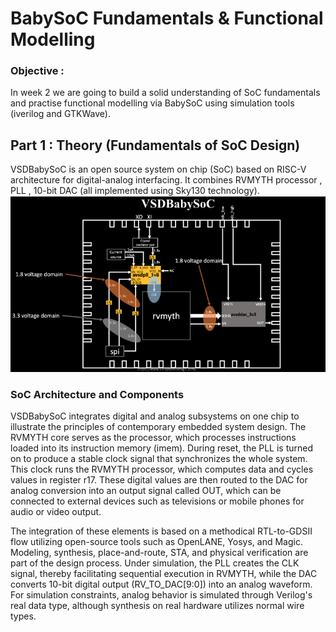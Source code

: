 # BabySoC Fundamentals & Functional Modelling

### Objective : 
In week 2 we are going to build a solid understanding of SoC fundamentals and practise functional modelling via BabySoC using simulation tools (iverilog and GTKWave).

## Part 1 : Theory (Fundamentals of SoC Design) 
VSDBabySoC is an open source system on chip (SoC) based on RISC-V architecture for digital-analog interfacing. It combines RVMYTH processor , PLL , 10-bit DAC (all implemented using Sky130 technology).
![Alt text](IMAGES/1.png)

### SoC Architecture and Components
VSDBabySoC integrates digital and analog subsystems on one chip to illustrate the principles of contemporary embedded system design. The RVMYTH core serves as the processor, which processes instructions loaded into its instruction memory (imem). During reset, the PLL is turned on to produce a stable clock signal that synchronizes the whole system. This clock runs the RVMYTH processor, which computes data and cycles values in register r17. These digital values are then routed to the DAC for analog conversion into an output signal called OUT, which can be connected to external devices such as televisions or mobile phones for audio or video output.

The integration of these elements is based on a methodical RTL-to-GDSII flow utilizing open-source tools such as OpenLANE, Yosys, and Magic. Modeling, synthesis, place-and-route, STA, and physical verification are part of the design process. Under simulation, the PLL creates the CLK signal, thereby facilitating sequential execution in RVMYTH, while the DAC converts 10-bit digital output (RV_TO_DAC[9:0]) into an analog waveform. For simulation constraints, analog behavior is simulated through Verilog's real data type, although synthesis on real hardware utilizes normal wire types.



